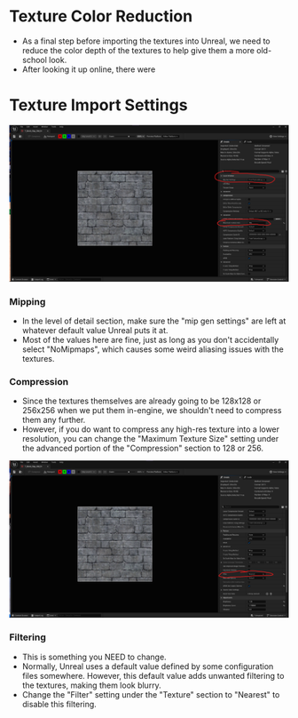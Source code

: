 # Texture Color Reduction

- As a final step before importing the textures into Unreal, we need to reduce the color depth of the textures to help give them a more old-school look.
- After looking it up online, there were

# Texture Import Settings
![](<../../../_Meta/Attachments/Pasted image 20250518154551.png>)

### Mipping
- In the level of detail section, make sure the "mip gen settings" are left at whatever default value Unreal puts it at.
- Most of the values here are fine, just as long as you don't accidentally select "NoMipmaps", which causes some weird aliasing issues with the textures.

### Compression
- Since the textures themselves are already going to be 128x128 or 256x256 when we put them in-engine, we shouldn't need to compress them any further.
- However, if you do want to compress any high-res texture into a lower resolution, you can change the "Maximum Texture Size" setting under the advanced portion of the "Compression" section to 128 or 256.

![](<../../../_Meta/Attachments/Pasted image 20250518155031.png>)

### Filtering
- This is something you NEED to change.
- Normally, Unreal uses a default value defined by some configuration files somewhere. However, this default value adds unwanted filtering to the textures, making them look blurry.
- Change the "Filter" setting under the "Texture" section to "Nearest" to disable this filtering.
